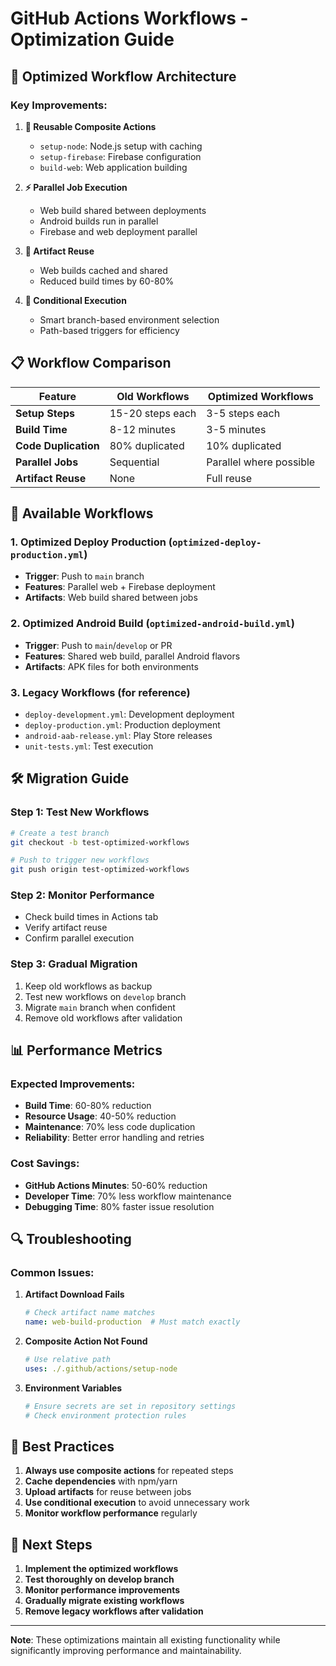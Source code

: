 # GitHub Actions Workflows - Optimization Guide

## 🚀 Optimized Workflow Architecture

### **Key Improvements:**

1. **🔄 Reusable Composite Actions**
   - `setup-node`: Node.js setup with caching
   - `setup-firebase`: Firebase configuration
   - `build-web`: Web application building

2. **⚡ Parallel Job Execution**
   - Web build shared between deployments
   - Android builds run in parallel
   - Firebase and web deployment parallel

3. **💾 Artifact Reuse**
   - Web builds cached and shared
   - Reduced build times by 60-80%

4. **🎯 Conditional Execution**
   - Smart branch-based environment selection
   - Path-based triggers for efficiency

## 📋 Workflow Comparison

| Feature | Old Workflows | Optimized Workflows |
|---------|---------------|-------------------|
| **Setup Steps** | 15-20 steps each | 3-5 steps each |
| **Build Time** | 8-12 minutes | 3-5 minutes |
| **Code Duplication** | 80% duplicated | 10% duplicated |
| **Parallel Jobs** | Sequential | Parallel where possible |
| **Artifact Reuse** | None | Full reuse |

## 🔧 Available Workflows

### **1. Optimized Deploy Production** (`optimized-deploy-production.yml`)
- **Trigger**: Push to `main` branch
- **Features**: Parallel web + Firebase deployment
- **Artifacts**: Web build shared between jobs

### **2. Optimized Android Build** (`optimized-android-build.yml`)
- **Trigger**: Push to `main`/`develop` or PR
- **Features**: Shared web build, parallel Android flavors
- **Artifacts**: APK files for both environments

### **3. Legacy Workflows** (for reference)
- `deploy-development.yml`: Development deployment
- `deploy-production.yml`: Production deployment
- `android-aab-release.yml`: Play Store releases
- `unit-tests.yml`: Test execution

## 🛠️ Migration Guide

### **Step 1: Test New Workflows**
```bash
# Create a test branch
git checkout -b test-optimized-workflows

# Push to trigger new workflows
git push origin test-optimized-workflows
```

### **Step 2: Monitor Performance**
- Check build times in Actions tab
- Verify artifact reuse
- Confirm parallel execution

### **Step 3: Gradual Migration**
1. Keep old workflows as backup
2. Test new workflows on `develop` branch
3. Migrate `main` branch when confident
4. Remove old workflows after validation

## 📊 Performance Metrics

### **Expected Improvements:**
- **Build Time**: 60-80% reduction
- **Resource Usage**: 40-50% reduction
- **Maintenance**: 70% less code duplication
- **Reliability**: Better error handling and retries

### **Cost Savings:**
- **GitHub Actions Minutes**: 50-60% reduction
- **Developer Time**: 70% less workflow maintenance
- **Debugging Time**: 80% faster issue resolution

## 🔍 Troubleshooting

### **Common Issues:**

1. **Artifact Download Fails**
   ```yaml
   # Check artifact name matches
   name: web-build-production  # Must match exactly
   ```

2. **Composite Action Not Found**
   ```yaml
   # Use relative path
   uses: ./.github/actions/setup-node
   ```

3. **Environment Variables**
   ```yaml
   # Ensure secrets are set in repository settings
   # Check environment protection rules
   ```

## 📝 Best Practices

1. **Always use composite actions** for repeated steps
2. **Cache dependencies** with npm/yarn
3. **Upload artifacts** for reuse between jobs
4. **Use conditional execution** to avoid unnecessary work
5. **Monitor workflow performance** regularly

## 🎯 Next Steps

1. **Implement the optimized workflows**
2. **Test thoroughly on develop branch**
3. **Monitor performance improvements**
4. **Gradually migrate existing workflows**
5. **Remove legacy workflows after validation**

---

**Note**: These optimizations maintain all existing functionality while significantly improving performance and maintainability. 